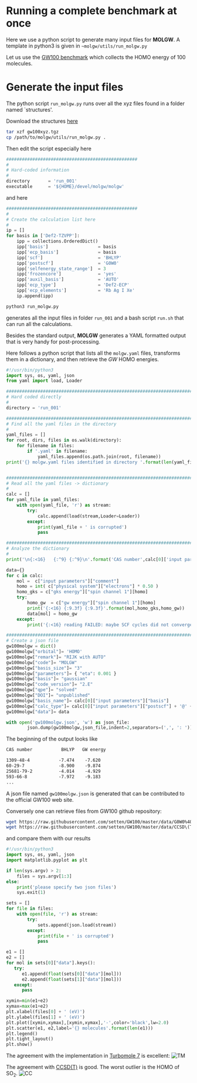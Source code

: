 # Running a complete benchmark at once


Here we use a python script to generate many input files for **MOLGW**.
A template in python3 is given in `~molgw/utils/run_molgw.py`

Let us use the [GW100 benchmark](https://gw100.wordpress.com/) which collects the HOMO energy of 100 molecules.


# Generate the input files

The python script `run_molgw.py` runs over all the xyz files found in a folder named `structures'.

Download the structures [here](files/gw100xyz.tgz)

```sh
tar xzf gw100xyz.tgz
cp /path/to/molgw/utils/run_molgw.py .
```

Then edit the script especially here

```python
##################################################
#
# Hard-coded information
#
directory       = 'run_001'
executable      = '${HOME}/devel/molgw/molgw'
```

and here

```python
##################################################
#
# Create the calculation list here
#
ip = []
for basis in ['Def2-TZVPP']:
    ipp = collections.OrderedDict()
    ipp['basis']                   = basis
    ipp['ecp_basis']               = basis
    ipp['scf']                     = 'BHLYP'
    ipp['postscf']                 = 'G0W0'
    ipp['selfenergy_state_range']  = 3
    ipp['frozencore']              = 'yes'
    ipp['auxil_basis']             = 'AUTO'
    ipp['ecp_type']                = 'Def2-ECP'
    ipp['ecp_elements']            = 'Rb Ag I Xe'
    ip.append(ipp)
```

```sh
python3 run_molgw.py
```
generates all the input files in folder `run_001` and a bash script `run.sh` that can run all the calculations.

Besides the standard output, **MOLGW** generates a YAML formatted output that is very handy for post-processing.

Here follows a python script that lists all the `molgw.yaml` files, transforms them in a dictionary, and then retrieve the $GW$ HOMO energies.
```python
#!/usr/bin/python3
import sys, os, yaml, json
from yaml import load, Loader

########################################################################
# Hard coded directly
#
directory = 'run_001'

########################################################################
# Find all the yaml files in the directory
#
yaml_files = []
for root, dirs, files in os.walk(directory):
    for filename in files:
        if '.yaml' in filename:
            yaml_files.append(os.path.join(root, filename))
print('{} molgw.yaml files identified in directory '.format(len(yaml_files)) + directory)


########################################################################
# Read all the yaml files -> dictionary
#
calc = []
for yaml_file in yaml_files:
    with open(yaml_file, 'r') as stream:
        try:
            calc.append(load(stream,Loader=Loader))
        except:
            print(yaml_file + ' is corrupted')
            pass

########################################################################
# Analyze the dictionary
#
print('\n{:<16}   {:^9} {:^9}\n'.format('CAS number',calc[0]['input parameters']['scf'],'GW energy'))

data={}
for c in calc:
    mol =  c["input parameters"]["comment"]
    homo = int( c["physical system"]["electrons"] * 0.50 )
    homo_gks = c["gks energy"]["spin channel 1"][homo]
    try:
        homo_gw  = c["gw energy"]["spin channel 1"][homo]
        print('{:<16} {:9.3f} {:9.3f}'.format(mol,homo_gks,homo_gw))
        data[mol] = homo_gw
    except:
        print('{:<16} reading FAILED: maybe SCF cycles did not converge?'.format(mol))

########################################################################
# Create a json file
gw100molgw = dict()
gw100molgw["orbital"]= 'HOMO'
gw100molgw["remark"]= "RIJK with AUTO"
gw100molgw["code"]= "MOLGW"
gw100molgw["basis_size"]= "3" 
gw100molgw["parameters"]= { "eta": 0.001 } 
gw100molgw["basis"]= "gaussian"
gw100molgw["code_version"]= "2.E"
gw100molgw["qpe"]= "solved"
gw100molgw["DOI"]= "unpublished"
gw100molgw["basis_name"]= calc[0]["input parameters"]["basis"]
gw100molgw["calc_type"]= calc[0]["input parameters"]["postscf"] + '@' + calc[0]["input parameters"]["scf"]
gw100molgw["data"]= data

with open('gw100molgw.json', 'w') as json_file:
        json.dump(gw100molgw,json_file,indent=2,separators=(',', ': '))
```


The beginning of the output looks like
```txt
CAS number           BHLYP   GW energy

1309-48-4           -7.474    -7.620
60-29-7             -8.900    -9.874
25681-79-2          -4.014    -4.929
593-66-8            -7.972    -9.183
...
```

A json file named `gw100molgw.json` is generated that can be contributed to the official GW100 web site.

Conversely one can retrieve files from GW100 github repository:
```sh
wget https://raw.githubusercontent.com/setten/GW100/master/data/G0W0%40BH-LYP_HOMO_Tv7.0_def2_TZVPP_cbas.json
wget https://raw.githubusercontent.com/setten/GW100/master/data/CCSD\(T\)_HOMO_Cv_def2-TZVPP.json
```

and compare them with our results
```py
#!/usr/bin/python3
import sys, os, yaml, json
import matplotlib.pyplot as plt

if len(sys.argv) > 2:
    files = sys.argv[1:3]
else:
    print('please specify two json files')
    sys.exit(1)

sets = []
for file in files:
    with open(file, 'r') as stream:
        try:
            sets.append(json.load(stream))
        except:
            print(file + ' is corrupted')
            pass

e1 = []
e2 = []
for mol in sets[0]["data"].keys():
   try:
      e1.append(float(sets[0]["data"][mol]))
      e2.append(float(sets[1]["data"][mol]))
   except:
      pass

xymin=min(e1+e2)
xymax=max(e1+e2)
plt.xlabel(files[0] + ' (eV)')
plt.ylabel(files[1] + ' (eV)')
plt.plot([xymin,xymax],[xymin,xymax],'-',color='black',lw=2.0)
plt.scatter(e1, e2,label='{} molecules'.format(len(e1)))
plt.legend()
plt.tight_layout()
plt.show()
```

The agreement with the implementation in [Turbomole 7](http://www.turbomole.org) is excellent:
![TM](img/turbomole.png)

The agreement with [CCSD(T)](http://dx.doi.org/10.1080/00268976.2015.1025113) is good.
The worst outlier is the HOMO of SO$_2$.
![CC](img/ccsdt.png)


